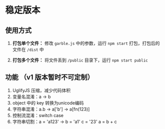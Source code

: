 # 稳定版本

## 使用方式

1. __打包单个文件：__ 修改 `garble.js` 中的参数，运行 `npm start` 打包，打包后的文件在 `/dist` 中

2. __打包多个文件：__ 将文件丢到 `/public` 目录下，运行 `npm start public`

## 功能 （v1 版本暂时不可定制）

1. UglifyJS 压缩，减少代码体积
2. 变量名混淆：a -> b
3. object 中的 key 转换为unicode编码
4. 字符串混淆：a.b -> a['b'] -> a[fn(123)]
5. 控制流混淆：switch case
6. 字符串切割：a = 'a123' -> b = 'a1' c = '23' a = b + c





